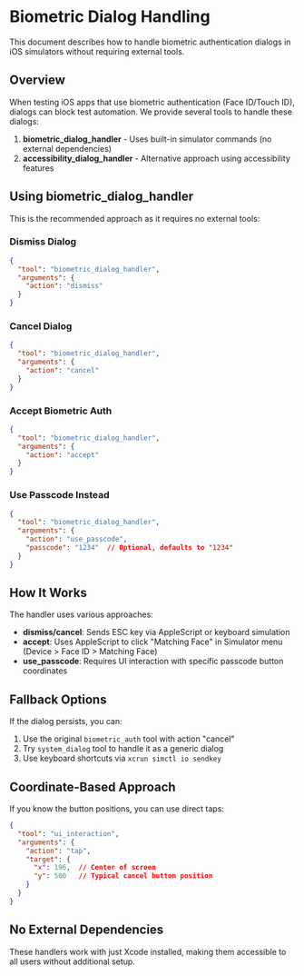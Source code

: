 # Biometric Dialog Handling

This document describes how to handle biometric authentication dialogs in iOS simulators without requiring external tools.

## Overview

When testing iOS apps that use biometric authentication (Face ID/Touch ID), dialogs can block test automation. We provide several tools to handle these dialogs:

1. **biometric_dialog_handler** - Uses built-in simulator commands (no external dependencies)
2. **accessibility_dialog_handler** - Alternative approach using accessibility features

## Using biometric_dialog_handler

This is the recommended approach as it requires no external tools:

### Dismiss Dialog
```json
{
  "tool": "biometric_dialog_handler",
  "arguments": {
    "action": "dismiss"
  }
}
```

### Cancel Dialog
```json
{
  "tool": "biometric_dialog_handler",
  "arguments": {
    "action": "cancel"
  }
}
```

### Accept Biometric Auth
```json
{
  "tool": "biometric_dialog_handler",
  "arguments": {
    "action": "accept"
  }
}
```

### Use Passcode Instead
```json
{
  "tool": "biometric_dialog_handler",
  "arguments": {
    "action": "use_passcode",
    "passcode": "1234"  // Optional, defaults to "1234"
  }
}
```

## How It Works

The handler uses various approaches:
- **dismiss/cancel**: Sends ESC key via AppleScript or keyboard simulation
- **accept**: Uses AppleScript to click "Matching Face" in Simulator menu (Device > Face ID > Matching Face)
- **use_passcode**: Requires UI interaction with specific passcode button coordinates

## Fallback Options

If the dialog persists, you can:

1. Use the original `biometric_auth` tool with action "cancel"
2. Try `system_dialog` tool to handle it as a generic dialog
3. Use keyboard shortcuts via `xcrun simctl io sendkey`

## Coordinate-Based Approach

If you know the button positions, you can use direct taps:

```json
{
  "tool": "ui_interaction",
  "arguments": {
    "action": "tap",
    "target": {
      "x": 196,  // Center of screen
      "y": 500   // Typical cancel button position
    }
  }
}
```

## No External Dependencies

These handlers work with just Xcode installed, making them accessible to all users without additional setup.